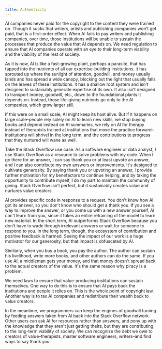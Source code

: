 ```yaml
---
title: Authenticity
---
```

AI companies never paid for the copyright to the content they were trained on. Though it sucks that writers, artists and publishing companies won't get paid, that is a first-order effect. When AI fails to pay writers and publishing companies, over time, those institutions will be unable to sustain the processes that produce the value that AI depends on. We need regulation to ensure that AI companies operate with an eye to their long-term viability and the viability of the rest of society.

As it is now, AI is like a fast-growing plant, perhaps a parasite, that has tapped into the nutrients of all our expertise-building institutions. It has sprouted up where the sunlight of attention, goodwill, and money usually lands and has spread a wide canopy, blocking out the light that usually falls on the leaves of these institutions. It has a shallow root system and isn't designed to sustainably generate expertise of its own. It also isn’t designed to transport money, goodwill, etc., down to the foundational plants it depends on. Instead, those life-giving nutrients go only to the AI companies, which grow larger still.

If this were on a small scale, AI might keep its host alive. But if it happens on large scale–people rely solely on AI to learn new skills, we stop buying books and depend instead on AI summaries, we rely on AI for therapy instead of therapists trained at institutions that move the practice forward–institutions will shrivel in the long term, and the contributions to progress that they nurtured will wane as well. 

Take the Stack Overflow use case. As a software engineer or data analyst, I use Stack Overflow as a resource to solve problems with my code. When I go there for an answer, I can say thank you or at least upvote an answer, and I can also contribute my own answers or improvements. It's designed to cultivate generosity. By saying thank you or upvoting an answer, I provide further motivation for my benefactors to continue helping, and by taking the opportunity to contribute myself, I do my part to maintain the community of giving. Stack Overflow isn't perfect, but it sustainably creates value and nurtures value creators.

AI provides specific code in response to a request. You don't know how AI got its answer, so you don't know who should get a thank you. If you see a way to improve the answer, or you come up with a new answer yourself, AI can't learn from you, since it takes an entire retraining of the model to learn new material. In the short term, AI outperforms Stack Overflow because you don't have to wade through irrelevant answers or wait for someone to respond to you. In the long term, though, the ecosystem of contribution and positive feedback is harmed. Seeing the impact of our work is a huge motivator for our generosity, but that impact is obfuscated by AI.

Similarly, when you buy a book, you pay the author. The author can sustain his livelihood, write more books, and other authors can do the same. If you use AI, a middleman gets your money, and that money doesn't spread back to the actual creators of the value. It's the same reason why piracy is a problem.

We need laws to ensure that value-producing institutions can sustain themselves. One way to do this is to ensure that AI pays back the institutions and people it relies on. This is the whole point of copyright law. Another way is to tax AI companies and redistribute their wealth back to value creators.

In the meantime, we programmers can keep the engines of goodwill turning by feeding answers taken from AI back into the Stack Overflow network. Other users can ask AI for resources rather than answers, and pony up with the knowledge that they aren't just getting theirs, but they are contributing to the long-term viability of society. We can recognize the debt we owe to creators of value–therapists, master software engineers, writers–and find ways to say thank you.